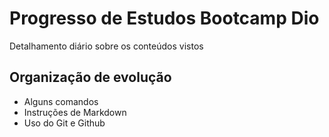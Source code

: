 # Progresso de Estudos Bootcamp Dio
Detalhamento diário sobre os conteúdos vistos

## Organização de evolução
 - Alguns comandos
 - Instruções de Markdown
 - Uso do Git e Github
